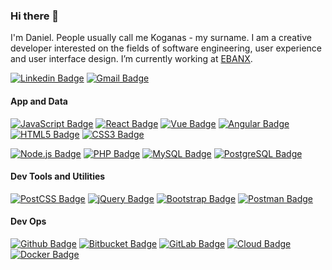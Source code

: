 ### Hi there 👋

I'm Daniel. People usually call me Koganas - my surname. I am a creative developer interested on the fields of software engineering, user experience and user interface design. I’m currently working at [EBANX](https://github.com/ebanx).


[![Linkedin Badge](https://img.shields.io/badge/-LinkedIn-blue?style=for-the-badge&logo=Linkedin&logoColor=white&link=https://www.linkedin.com/in/koganas/)](https://www.linkedin.com/in/koganas/)
[![Gmail Badge](https://img.shields.io/badge/-Gmail-D14836?style=for-the-badge&logo=Gmail&logoColor=white&link=mailto:danielsank@gmail.com)](mailto:danielsank@gmail.com)


#### App and Data
[![JavaScript Badge](https://img.shields.io/badge/-JS-F7DF1E?style=flat&logo=JavaScript&logoColor=white&link=https://developer.mozilla.org/en-US/docs/Web/JavaScript)](https://developer.mozilla.org/en-US/docs/Web/JavaScript)
[![React Badge](https://img.shields.io/badge/-React-61DAFB?style=flat&logo=React&logoColor=20232a&link=https://reactjs.org)](https://reactjs.org)
[![Vue Badge](https://img.shields.io/badge/-Vue.js-4FC08D?style=flat&logo=Vue.js&logoColor=white&link=https://vuejs.org/)](https://vuejs.org/)
[![Angular Badge](https://img.shields.io/badge/-Angular-DD0031?style=flat&logo=Angular&logoColor=white&link=https://angular.io/)](https://angular.io/)
[![HTML5 Badge](https://img.shields.io/badge/-HTML5-E34F26?style=flat&logo=HTML5&logoColor=white&link=https://developer.mozilla.org/pt-BR/docs/Web/HTML/HTML5)](https://developer.mozilla.org/pt-BR/docs/Web/HTML/HTML5)
[![CSS3 Badge](https://img.shields.io/badge/-CSS3-1572B6?style=flat&logo=CSS3&logoColor=white&link=https://www.w3schools.com/css/)](https://www.w3schools.com/css/)

[![Node.js Badge](https://img.shields.io/badge/-Node.js-339933?style=flat&logo=Node.js&logoColor=white&link=https://nodejs.org/)](https://nodejs.org/)
[![PHP Badge](https://img.shields.io/badge/-PHP-777BB4?style=flat&logo=PHP&logoColor=white&link=https://www.php.net/)](https://www.php.net/)
[![MySQL Badge](https://img.shields.io/badge/-MySQL-4479A1?style=flat&logo=MySQL&logoColor=white&link=https://www.mysql.com/)](https://www.mysql.com/)
[![PostgreSQL Badge](https://img.shields.io/badge/-PostgreSQL-336791?style=flat&logo=PostgreSQL&logoColor=white&link=https://www.postgresql.org/)](https://www.postgresql.org/)

#### Dev Tools and Utilities
[![PostCSS Badge](https://img.shields.io/badge/-PostCSS-DD3A0A?style=flat&logo=PostCSS&logoColor=white&link=https://postcss.org/)](https://postcss.org/)
[![jQuery Badge](https://img.shields.io/badge/-jQuery-0769AD?style=flat&logo=jQuery&logoColor=white&link=https://jquery.com/)](https://jquery.com/)
[![Bootstrap Badge](https://img.shields.io/badge/-Bootstrap-7952B3?style=flat&logo=Bootstrap&logoColor=white&link=https://getbootstrap.com/)](https://getbootstrap.com/)
[![Postman Badge](https://img.shields.io/badge/-Postman-FF6C37?style=flat&logo=Postman&logoColor=white&link=https://www.postman.com/)](https://www.postman.com/)

#### Dev Ops
[![Github Badge](https://img.shields.io/badge/-Github-000?style=flat&logo=Github&logoColor=white&link=https://github.com/)](https://github.com/)
[![Bitbucket Badge](https://img.shields.io/badge/-Bitbucket-0052CC?style=flat&logo=Bitbucket&logoColor=white&link=https://bitbucket.org/)](https://bitbucket.org/)
[![GitLab Badge](https://img.shields.io/badge/-GitLab-FCA121?style=flat&logo=GitLab&logoColor=black&link=https://gitlab.com/)](https://gitlab.com/)
[![Cloud Badge](https://img.shields.io/badge/-Google%20Cloud-4285F4?style=flat&logo=Google%20Cloud&logoColor=white&link=https://cloud.google.com/)](https://cloud.google.com/)
[![Docker Badge](https://img.shields.io/badge/-Docker-2496ED?style=flat&logo=Docker&logoColor=white&link=https://www.docker.com/)](https://www.docker.com/)


<!--
#### Business Tools

- 🔭 I’m currently working on ...
- 🌱 I’m currently learning ...
- 👯 I’m looking to collaborate on ...
- 🤔 I’m looking for help with ...
- 💬 Ask me about ...
- 📫 How to reach me: ...
- 😄 Pronouns: ...
- ⚡ Fun fact: ...
-->
